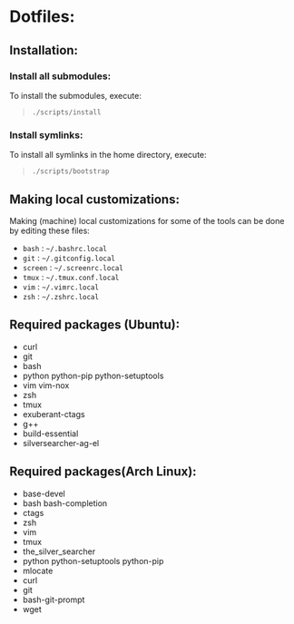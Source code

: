 Dotfiles:
=========

Installation:
-------------

### Install all submodules: ###

To install the submodules, execute:
 > `./scripts/install`

### Install symlinks: ###

To install all symlinks in the home directory, execute:
 > `./scripts/bootstrap`

Making local customizations:
----------------------------

Making (machine) local customizations for some of the tools can be done by editing these files:

 * `bash` : `~/.bashrc.local`
 * `git` : `~/.gitconfig.local`
 * `screen` : `~/.screenrc.local`
 * `tmux` : `~/.tmux.conf.local`
 * `vim` : `~/.vimrc.local`
 * `zsh` : `~/.zshrc.local`

Required packages (Ubuntu):
---------------------------
 * curl
 * git
 * bash
 * python python-pip python-setuptools
 * vim vim-nox
 * zsh
 * tmux
 * exuberant-ctags
 * g++
 * build-essential
 * silversearcher-ag-el

Required packages(Arch Linux):
------------------------------
 * base-devel
 * bash bash-completion
 * ctags
 * zsh
 * vim
 * tmux
 * the_silver_searcher
 * python python-setuptools python-pip
 * mlocate
 * curl
 * git
 * bash-git-prompt
 * wget

